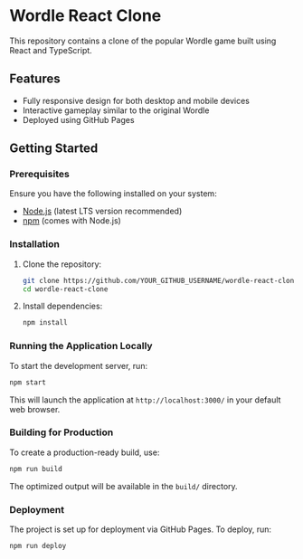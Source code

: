 # Wordle React Clone

This repository contains a clone of the popular Wordle game built using React and TypeScript.

## Features
- Fully responsive design for both desktop and mobile devices
- Interactive gameplay similar to the original Wordle
- Deployed using GitHub Pages

## Getting Started

### Prerequisites
Ensure you have the following installed on your system:
- [Node.js](https://nodejs.org/) (latest LTS version recommended)
- [npm](https://www.npmjs.com/) (comes with Node.js)

### Installation
1. Clone the repository:
   ```sh
   git clone https://github.com/YOUR_GITHUB_USERNAME/wordle-react-clone.git
   cd wordle-react-clone
   ```
2. Install dependencies:
   ```sh
   npm install
   ```

### Running the Application Locally
To start the development server, run:
```sh
npm start
```
This will launch the application at `http://localhost:3000/` in your default web browser.

### Building for Production
To create a production-ready build, use:
```sh
npm run build
```
The optimized output will be available in the `build/` directory.

### Deployment
The project is set up for deployment via GitHub Pages. To deploy, run:
```sh
npm run deploy
```


